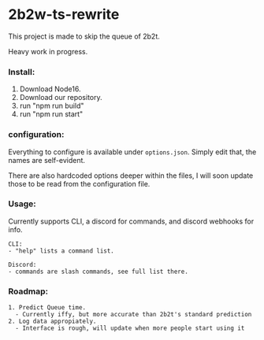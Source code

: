 # 2b2w-ts-rewrite

This project is made to skip the queue of 2b2t.

Heavy work in progress.

### Install:
1. Download Node16.
2. Download our repository.
3. run "npm run build"
4. run "npm run start"

### configuration:
Everything to configure is available under `options.json`.
Simply edit that, the names are self-evident.

There are also hardcoded options deeper within the files, I will soon update those to be read from the configuration file.


### Usage:
Currently supports CLI, a discord for commands, and discord webhooks for info.

    CLI:
    - "help" lists a command list.

    Discord:
    - commands are slash commands, see full list there.


### Roadmap:

    1. Predict Queue time.
      - Currently iffy, but more accurate than 2b2t's standard prediction
    2. Log data appropiately.
      - Interface is rough, will update when more people start using it
